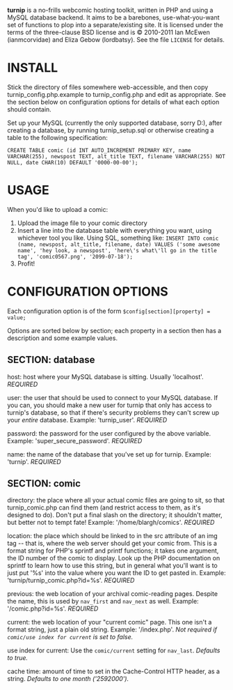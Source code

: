 **turnip** is a no-frills webcomic hosting toolkit, written in PHP and using a MySQL database backend. It aims to be a barebones, use-what-you-want set of functions to plop into a separate/existing site. It is licensed under the terms of the three-clause BSD license and is © 2010-2011 Ian McEwen (ianmcorvidae) and Eliza Gebow (lordbatsy). See the file `LICENSE` for details.

INSTALL
=======
Stick the directory of files somewhere web-accessible, and then copy turnip_config.php.example to turnip_config.php and edit as appropriate. See the section below on configuration options for details of what each option should contain.

Set up your MySQL (currently the only supported database, sorry D:), after creating a database, by running turnip_setup.sql or otherwise creating a table to the following specification:

    CREATE TABLE comic (id INT AUTO_INCREMENT PRIMARY KEY, name VARCHAR(255), newspost TEXT, alt_title TEXT, filename VARCHAR(255) NOT NULL, date CHAR(10) DEFAULT '0000-00-00');

USAGE
=====
When you'd like to upload a comic:

1. Upload the image file to your comic directory
2. Insert a line into the database table with everything you want, using whichever tool you like. Using SQL, something like: `INSERT INTO comic (name, newspost, alt_title, filename, date) VALUES ('some awesome name', 'hey look, a newspost', 'here\'s what\'ll go in the title tag', 'comic0567.png', '2099-07-18');`
3. Profit!

CONFIGURATION OPTIONS
=====================
Each configuration option is of the form `$config[section][property] = value;`

Options are sorted below by section; each property in a section then has a description and some example values.

SECTION: database
-----------------

host: host where your MySQL database is sitting. Usually 'localhost'. *REQUIRED*

user: the user that should be used to connect to your MySQL database. If you can, you should make a new user for turnip that only has access to turnip's database, so that if there's security problems they can't screw up your *entire* database. Example: 'turnip_user'. *REQUIRED*

password: the password for the user configured by the above variable. Example: 'super_secure_password'. *REQUIRED*

name: the name of the database that you've set up for turnip. Example: 'turnip'. *REQUIRED*

SECTION: comic
--------------

directory: the place where all your actual comic files are going to sit, so that turnip_comic.php can find them (and restrict access to them, as it's designed to do). Don't put a final slash on the directory; it shouldn't matter, but better not to tempt fate! Example: '/home/blargh/comics'. *REQUIRED*

location: the place which should be linked to in the src attribute of an img tag -- that is, where the web server should get your comic from. This is a format string for PHP's sprintf and printf functions; it takes one argument, the ID number of the comic to display. Look up the PHP documentation on sprintf to learn how to use this string, but in general what you'll want is to just put '%s' into the value where you want the ID to get pasted in. Example: 'turnip/turnip_comic.php?id=%s'. *REQUIRED*

previous: the web location of your archival comic-reading pages. Despite the name, this is used by `nav_first` and `nav_next` as well. Example: '/comic.php?id=%s'. *REQUIRED*

current: the web location of your "current comic" page. This one isn't a format string, just a plain old string. Example: '/index.php'. *Not required if `comic/use index for current` is set to false.*

use index for current: Use the `comic/current` setting for `nav_last`. *Defaults to true.*

cache time: amount of time to set in the Cache-Control HTTP header, as a string. *Defaults to one month ('2592000').*
